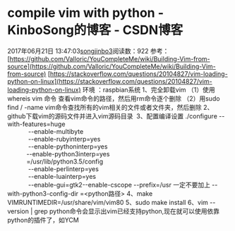 # compile vim with python - KinboSong的博客 - CSDN博客
2017年06月21日 13:47:03[songjinbo3](https://me.csdn.net/KinboSong)阅读数：922
参考：[https://github.com/Valloric/YouCompleteMe/wiki/Building-Vim-from-source](https://github.com/Valloric/YouCompleteMe/wiki/Building-Vim-from-source)
[https://stackoverflow.com/questions/20104827/vim-loading-python-on-linux](https://stackoverflow.com/questions/20104827/vim-loading-python-on-linux)
环境 ：raspbian系统
1、完全卸载vim
（1）使用whereis vim 命令 查看vim命令的路径，然后用rm命令逐个删除
（2）用sudo find / -name vim命令查找所有的vim相关的文件或者文件夹，然后删除
2、github下载vim的源码文件并进入vim源码目录 
3、配置编译设置
./configure --with-features=huge \
            --enable-multibyte \
            --enable-rubyinterp=yes\
            --enable-pythoninterp=yes \
           --enable-python3interp=yes \
           =/usr/lib/python3.5/config \
            --enable-perlinterp=yes\
            --enable-luainterp=yes \
            --enable-gui=gtk2--enable-cscope --prefix=/usr
一定不要加上 --with-python3-config-dir =<python路径>
4、make VIMRUNTIMEDIR=/usr/share/vim/vim80
5、sudo make install
6、vim --version | grep python命令会显示出vim已经支持python,现在就可以使用依靠python的插件了，如YCM

